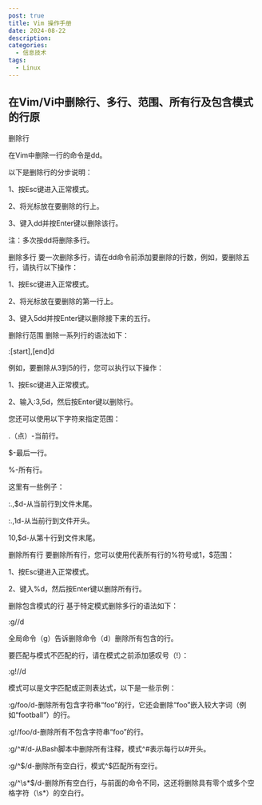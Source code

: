 ```yaml
---
post: true
title: Vim 操作手册
date: 2024-08-22
description:
categories:
  - 信息技术
tags:
  - Linux
---
```


## 在Vim/Vi中删除行、多行、范围、所有行及包含模式的行原

删除行

在Vim中删除一行的命令是dd。

以下是删除行的分步说明：

1、按Esc键进入正常模式。

2、将光标放在要删除的行上。

3、键入dd并按E​​nter键以删除该行。

注：多次按dd将删除多行。

删除多行
要一次删除多行，请在dd命令前添加要删除的行数，例如，要删除五行，请执行以下操作：

1、按Esc键进入正常模式。

2、将光标放在要删除的第一行上。

3、键入5dd并按E​​nter键以删除接下来的五行。

删除行范围
删除一系列行的语法如下：

:[start],[end]d

例如，要删除从3到5的行，您可以执行以下操作：

1、按Esc键进入正常模式。

2、输入:3,5d，然后按Enter键以删除行。

您还可以使用以下字符来指定范围：

.（点）-当前行。

$-最后一行。

%-所有行。

这里有一些例子：

:.,$d-从当前行到文件末尾。

:.,1d-从当前行到文件开头。

10,$d-从第十行到文件末尾。

删除所有行
要删除所有行，您可以使用代表所有行的%符号或1，$范围：

1、按Esc键进入正常模式。

2、键入%d，然后按Enter键以删除所有行。

删除包含模式的行
基于特定模式删除多行的语法如下：

:g//d

全局命令（g）告诉删除命令（d）删除所有包含的行。

要匹配与模式不匹配的行，请在模式之前添加感叹号（!）：

:g!//d

模式可以是文字匹配或正则表达式，以下是一些示例：

:g/foo/d-删除所有包含字符串“foo”的行，它还会删除“foo”嵌入较大字词（例如“football”）的行。

:g!/foo/d-删除所有不包含字符串“foo”的行。

:g/^#/d-从Bash脚本中删除所有注释，模式^#表示每行以#开头。

:g/^$/d-删除所有空白行，模式^$匹配所有空行。

:g/^\s*$/d-删除所有空白行，与前面的命令不同，这还将删除具有零个或多个空格字符（\s*）的空白行。
